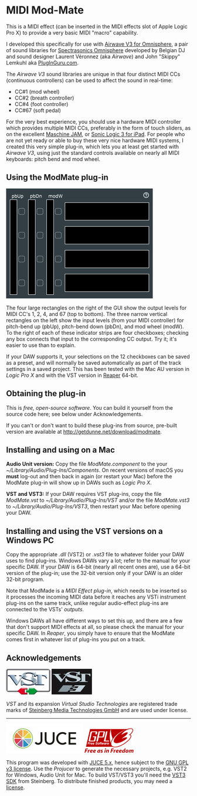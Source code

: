 # MIDI Mod-Mate
This is a MIDI effect (can be inserted in the MIDI effects slot of Apple Logic Pro X) to provide a very basic MIDI "macro" capability.

I developed this specifically for use with [Airwave V3 for Omnisphere](https://www.pluginguru.com/products/airwave-v3/), a pair of sound libraries for [Spectrasonics Omnisphere](https://www.spectrasonics.net/products/omnisphere/) developed by Belgian DJ and sound designer Laurent V&eacute;ronnez (aka *Airwave*) and John "Skippy" Lemkuhl aka [PlugInGuru.com](https://www.pluginguru.com/).

The *Airwave V3* sound libraries are unique in that four distinct MIDI CCs (continuous controllers) can be used to affect the sound in real-time:
 * CC#1 (mod wheel)
 * CC#2 (breath controller)
 * CC#4 (foot controller)
 * CC#67 (soft pedal)

For the very best experience, you should use a hardware MIDI controller which provides multiple MIDI CCs, preferably in the form of touch sliders, as on the excellent [Maschine JAM](https://www.native-instruments.com/en/products/maschine/production-systems/maschine-jam/), or [Sonic Logic 3 for iPad](https://www.soniclogicapps.com/). For people who are not yet ready or able to buy these very nice hardware MIDI systems, I created this very simple plug-in, which lets you at least get started with *Airwave V3*, using just the standard controls available on nearly all MIDI keyboards: pitch bend and mod wheel.

## Using the ModMate plug-in
![](modmate.png)

The four large rectangles on the right of the GUI show the output levels for MIDI CC's 1, 2, 4, and 67 (top to bottom). The three narrow vertical rectangles on the left show the input levels (from your MIDI controller) for pitch-bend up (pbUp), pitch-bend down (pbDn), and mod wheel (modW). To the right of each of these indicator strips are four checkboxes; checking any box connects that input to the corresponding CC output. Try it; it's easier to use than to explain.

If your DAW supports it, your selections on the 12 checkboxes can be saved as a preset, and will normally be saved automatically as part of the track settings in a saved project. This has been tested with the Mac AU version in *Logic Pro X* and with the VST version in [Reaper](https://www.reaper.fm/index.php) 64-bit.

## Obtaining the plug-in
This is *free, open-source software*. You can build it yourself from the source code here; see below under Acknowledgements.

If you can't or don't want to build these plug-ins from source, pre-built version are available at http://getdunne.net/download/modmate.

## Installing and using on a Mac
**Audio Unit version:** Copy the file *ModMate.component* to the your *~/Library/Audio/Plug-Ins/Components*. On recent versions of macOS you **must** log-out and then back in again (or restart your Mac) before the ModMate plug-in will show up in DAWs such as *Logic Pro X*.

**VST and VST3:** If your DAW requires VST plug-ins, copy the file *ModMate.vst* to *~/Library/Audio/Plug-Ins/VST* and/or the file *ModMate.vst3* to *~/Library/Audio/Plug-Ins/VST3*, then restart your Mac before opening your DAW.

## Installing and using the VST versions on a Windows PC
Copy the appropriate *.dll* (VST2) or *.vst3* file to whatever folder your DAW uses to find plug-ins. Windows DAWs vary a lot; refer to the manual for your specific DAW. If your DAW is 64-bit (nearly all recent ones are), use a 64-bit version of the plug-in; use the 32-bit version only if your DAW is an older 32-bit program.

Note that ModMade is a *MIDI Effect plug-in*, which needs to be inserted so it processes the incoming MIDI data before it reaches any VSTi instrument plug-ins on the same track, unlike regular audio-effect plug-ins are connected to the VSTs' *outputs*.

Windows DAWs all have different ways to set this up, and there are a few that don't support MIDI effects at all, so please check the manual for your specific DAW. In *Reaper*, you simply have to ensure that the ModMate comes first in whatever list of plug-ins you put on a track.

## Acknowledgements

![](VST2LogoWhite.jpg "VST2 logo") ![](VST3LogoBlack.jpg "VST3 logo")

*VST* and its expansion *Virtual Studio Technologies* are registered trade marks of [Steinberg Media Technologies GmbH](https://www.steinberg.net/) and are used under license.

---

![](JUCE-logo.png) ![](gplv3-with-text-136x68.png)

This program was developed with [JUCE 5.x](https://shop.juce.com/get-juce), hence subject to the [GNU GPL v3 license](https://www.gnu.org/licenses/gpl-3.0.en.html). Use the *Projucer* to generate the necessary projects, e.g. VST2 for Windows, Audio Unit for Mac. To build VST/VST3 you'll need the [VST3 SDK](https://github.com/steinbergmedia/vst3sdk) from Steinberg. To distribute finished products, you may need a [license](https://www.steinberg.net/en/company/developers.html).
